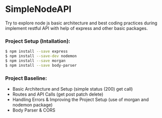 # SimpleNodeAPI
Try to explore node js basic architecture and best coding practices during implement restful API with help of express and other basic packages. 


### Project Setup (Intallation): 
```sh
$ npm install --save express
$ npm install --save-dev nodemon
$ npm install --save morgan
$ npm install --save body-parser
```

### Project Baseline:

* Basic Architecture and Setup (simple status (200) get call)
* Routes and API Calls (get post patch delete) 
* Handling Errors & Improving the Project Setup (use of morgan and nodemon package)
* Body Parser & CORS
